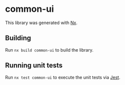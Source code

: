 # common-ui

This library was generated with [Nx](https://nx.dev).

## Building

Run `nx build common-ui` to build the library.

## Running unit tests

Run `nx test common-ui` to execute the unit tests via [Jest](https://jestjs.io).
